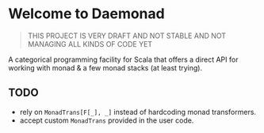 # Welcome to Daemonad

> THIS PROJECT IS VERY DRAFT AND NOT STABLE AND NOT MANAGING ALL KINDS OF CODE YET

A categorical programming facility for Scala that offers a direct API for working with monad & a few monad stacks (at least trying).


## TODO

- rely on `MonadTrans[F[_], _]` instead of hardcoding monad transformers.
- accept custom `MonadTrans` provided in the user code.